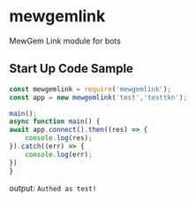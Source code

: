 # mewgemlink
MewGem Link module for bots
## Start Up Code Sample
```js
const mewgemlink = require('mewgemlink');
const app = new mewgemlink('test','testtkn');

main();
async function main() {
await app.connect().then((res) => {
    console.log(res);
}).catch((err) => {
    console.log(err);
})
}
```
output: `Authed as test!`
